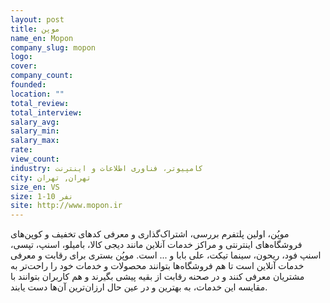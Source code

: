 ```yaml
---
layout: post
title: موپن
name_en: Mopon
company_slug: mopon
logo: 
cover: 
company_count:
founded:
location: ""
total_review: 
total_interview: 
salary_avg: 
salary_min: 
salary_max: 
rate: 
view_count: 
industry: کامپیوتر، فناوری اطلاعات و اینترنت
city: تهران, تهران
size_en: VS
size: 1-10 نفر
site: http://www.mopon.ir
---
```


موپُن، اولین پلتفرم بررسی، اشتراک‌گذاری و معرفی کدهای تخفیف و کوپن‌های فروشگاه‌های اینترنتی و مراکز خدمات آنلاین مانند دیجی کالا، بامیلو، اسنپ، تپسی، اسنپ فود، ریحون، سینما تیکت، علی بابا و ... است. موپُن بستری برای رقابت و معرفی خدمات آنلاین است تا هم فروشگاه‌ها بتوانند محصولات و خدمات خود را راحت‌تر به مشتریان معرفی کنند و در صحنه رقابت از بقیه پیشی بگیرند و هم کاربران بتوانند با مقایسه این خدمات، به بهترین و در عین حال ارزان‌ترین آن‌ها دست‌ یابند.
